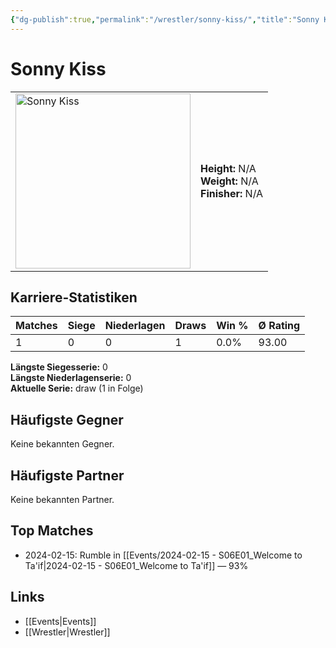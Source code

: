 ```yaml
---
{"dg-publish":true,"permalink":"/wrestler/sonny-kiss/","title":"Sonny Kiss","tags":["wrestler"],"noteIcon":""}
---
```



# Sonny Kiss

<table>
        <tr>
        <td><img src="https://github.com/CptSpaulding1980/choke-slam-wrestling/releases/download/images/Sonny_Kiss.png" width="280" alt="Sonny Kiss"></td>
        <td>
        <b>Height:</b> N/A<br>
        <b>Weight:</b> N/A<br>
        <b>Finisher:</b> N/A<br>
        </td>
        </tr>
        </table>
        
## Karriere-Statistiken

| Matches | Siege | Niederlagen | Draws | Win % | Ø Rating |
|---------|-------|-------------|-------|-------|-----------|
| 1 | 0 | 0 | 1 | 0.0% | 93.00 |

**Längste Siegesserie:** 0<br>**Längste Niederlagenserie:** 0<br>**Aktuelle Serie:** draw (1 in Folge)


## Häufigste Gegner
Keine bekannten Gegner.

## Häufigste Partner
Keine bekannten Partner.

## Top Matches
- 2024-02-15: Rumble in [[Events/2024-02-15 - S06E01_Welcome to Ta'if\|2024-02-15 - S06E01_Welcome to Ta'if]] — 93%

## Links
- [[Events\|Events]]
- [[Wrestler\|Wrestler]]
